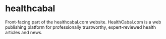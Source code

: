 # healthcabal
Front-facing part of the healthcabal.com website. HealthCabal.com is a web publishing platform for professionally trustworthy, expert-reviewed health articles and news.
